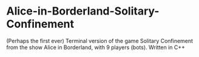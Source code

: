 # Alice-in-Borderland-Solitary-Confinement
(Perhaps the first ever) Terminal version of the game Solitary Confinement from  the show Alice in Borderland, with 9 players (bots). Written in C++
